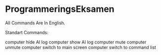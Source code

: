 # ProgrammeringsEksamen
 
All Commands Are In English.

Standart Commands:
  
computer hide AI log
computer show AI log
computer mute
computer unmute
computer switch to main screen
computer switch to command list
